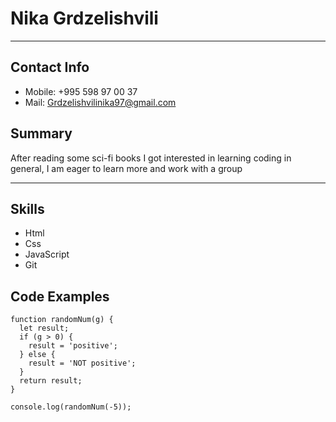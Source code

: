 # Nika Grdzelishvili
___

## Contact Info

* Mobile: +995 598 97 00 37
* Mail:   Grdzelishvilinika97@gmail.com

## Summary
After reading some sci-fi books I got interested in learning coding in general, I am eager to learn more and work with a group
___

## Skills

* Html
* Css
* JavaScript
* Git

## Code Examples
```
function randomNum(g) {
  let result;
  if (g > 0) {
    result = 'positive';
  } else {
    result = 'NOT positive';
  }
  return result;
}

console.log(randomNum(-5));
```